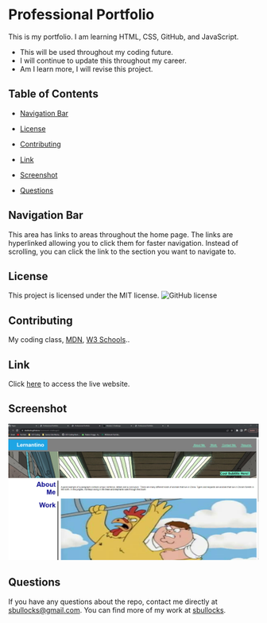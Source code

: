 # Professional Portfolio

This is my portfolio. I am learning HTML, CSS, GitHub, and JavaScript.

* This will be used throughout my coding future.
* I will continue to update this throughout my career. 
* Am I learn more, I will revise this project. 

## Table of Contents 

* [Navigation Bar](#navigation-bar)

* [License](#license)

* [Contributing](#contributing)

* [Link](#link)
   
* [Screenshot](#screenshot)

* [Questions](#questions)

## Navigation Bar

This area has links to areas throughout the home page. The links are hyperlinked allowing you to click them for faster navigation. Instead of scrolling, you can click the link to the section you want to navigate to.

## License

This project is licensed under the MIT license.
![GitHub license](https://img.shields.io/badge/license-MIT-blue.svg)
  
## Contributing

My coding class, [MDN](https://developer.mozilla.org/en-US/), [W3 Schools](https://www.w3schools.com/)..

## Link
Click [here](https://sbullocks.github.io/homework-challenge2/) to access the live website.

## Screenshot
![Alt text](./assets/Images/Screenshot_of_site.png)

## Questions

If you have any questions about the repo, contact me directly at sbullocks@gmail.com. You can find more of my work at [sbullocks](https://github.com/sbullocks).

